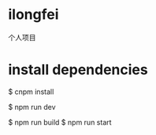 # ilongfei
个人项目

# install dependencies
$ cnpm install

$ npm run dev

$ npm run build
$ npm run start